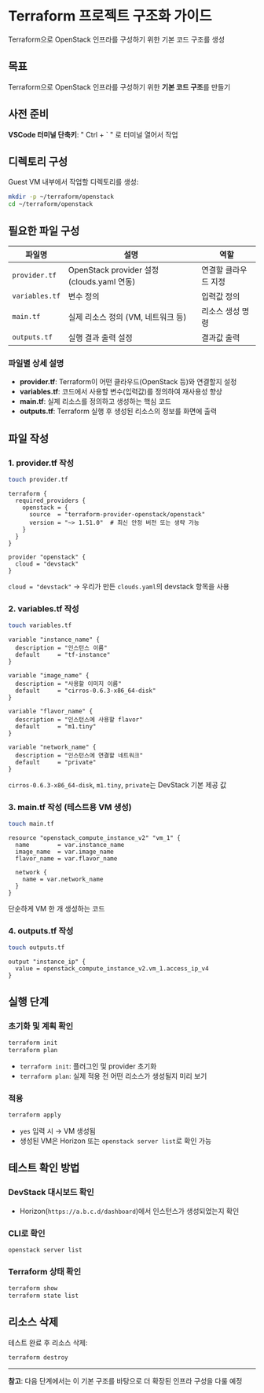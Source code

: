 # Terraform 프로젝트 구조화 가이드

Terraform으로 OpenStack 인프라를 구성하기 위한 기본 코드 구조를 생성

## 목표

Terraform으로 OpenStack 인프라를 구성하기 위한 **기본 코드 구조**를 만들기

## 사전 준비

**VSCode 터미널 단축키**: " Ctrl + ` " 로 터미널 열어서 작업

## 디렉토리 구성

Guest VM 내부에서 작업할 디렉토리를 생성:

```bash
mkdir -p ~/terraform/openstack
cd ~/terraform/openstack
```

## 필요한 파일 구성

| 파일명 | 설명 | 역할 |
|--------|------|------|
| `provider.tf` | OpenStack provider 설정 (clouds.yaml 연동) | 연결할 클라우드 지정 |
| `variables.tf` | 변수 정의 | 입력값 정의 |
| `main.tf` | 실제 리소스 정의 (VM, 네트워크 등) | 리소스 생성 명령 |
| `outputs.tf` | 실행 결과 출력 설정 | 결과값 출력 |

### 파일별 상세 설명

- **provider.tf**: Terraform이 어떤 클라우드(OpenStack 등)와 연결할지 설정
- **variables.tf**: 코드에서 사용할 변수(입력값)를 정의하여 재사용성 향상
- **main.tf**: 실제 리소스를 정의하고 생성하는 핵심 코드
- **outputs.tf**: Terraform 실행 후 생성된 리소스의 정보를 화면에 출력

## 파일 작성

### 1. provider.tf 작성

```bash
touch provider.tf
```

```hcl
terraform {
  required_providers {
    openstack = {
      source  = "terraform-provider-openstack/openstack"
      version = "~> 1.51.0"  # 최신 안정 버전 또는 생략 가능
    }
  }
}

provider "openstack" {
  cloud = "devstack"
}
```

`cloud = "devstack"` → 우리가 만든 `clouds.yaml`의 devstack 항목을 사용

### 2. variables.tf 작성

```bash
touch variables.tf
```

```hcl
variable "instance_name" {
  description = "인스턴스 이름"
  default     = "tf-instance"
}

variable "image_name" {
  description = "사용할 이미지 이름"
  default     = "cirros-0.6.3-x86_64-disk"
}

variable "flavor_name" {
  description = "인스턴스에 사용할 flavor"
  default     = "m1.tiny"
}

variable "network_name" {
  description = "인스턴스에 연결할 네트워크"
  default     = "private"
}
```

`cirros-0.6.3-x86_64-disk`, `m1.tiny`, `private`는 DevStack 기본 제공 값

### 3. main.tf 작성 (테스트용 VM 생성)

```bash
touch main.tf
```

```hcl
resource "openstack_compute_instance_v2" "vm_1" {
  name        = var.instance_name
  image_name  = var.image_name
  flavor_name = var.flavor_name
  
  network {
    name = var.network_name
  }
}
```

단순하게 VM 한 개 생성하는 코드

### 4. outputs.tf 작성

```bash
touch outputs.tf
```

```hcl
output "instance_ip" {
  value = openstack_compute_instance_v2.vm_1.access_ip_v4
}
```

## 실행 단계

### 초기화 및 계획 확인

```bash
terraform init
terraform plan
```

- `terraform init`: 플러그인 및 provider 초기화
- `terraform plan`: 실제 적용 전 어떤 리소스가 생성될지 미리 보기

### 적용

```bash
terraform apply
```

- `yes` 입력 시 → VM 생성됨
- 생성된 VM은 Horizon 또는 `openstack server list`로 확인 가능

## 테스트 확인 방법

### DevStack 대시보드 확인
- Horizon(`https://a.b.c.d/dashboard`)에서 인스턴스가 생성되었는지 확인

### CLI로 확인
```bash
openstack server list
```

### Terraform 상태 확인
```bash
terraform show
terraform state list
```

## 리소스 삭제

테스트 완료 후 리소스 삭제:

```bash
terraform destroy
```

---

**참고**: 다음 단계에서는 이 기본 구조를 바탕으로 더 확장된 인프라 구성을 다룰 예정

